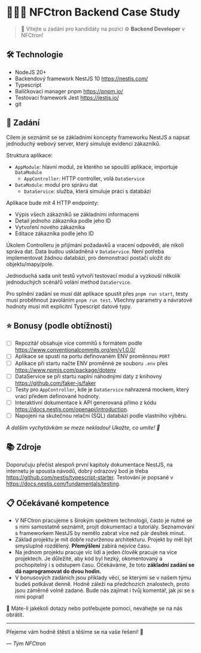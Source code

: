 # 🧑🏻‍🚀 NFCtron Backend Case Study

> 👋 Vítejte u zadání pro kandidáty na pozici ⚙️ **Backend Developer** v NFCtron!

## 🛠️ Technologie

-   NodeJS 20+
-   Backendový framework NestJS 10 https://nestjs.com/
-   Typescript
-   Balíčkovací manager pnpm https://pnpm.io/
-   Testovací framework Jest https://jestjs.io/
-   git

## 📝 Zadání

Cílem je seznámit se se základními koncepty frameworku NestJS a napsat jednoduchý webový server, který simuluje evidenci zákazníků.

Struktura aplikace:

-   `AppModule`: hlavní modul, ze kterého se spouští aplikace, importuje `DataModule`
    -   `AppController`: HTTP controller, volá `DataService`
-   `DataModule`: modul pro správu dat
    -   `DataService`: služba, která simuluje práci s databází

Aplikace bude mít 4 HTTP endpointy:

-   Výpis všech zákazníků se základními informacemi
-   Detail jednoho zákazníka podle jeho ID
-   Vytvoření nového zákazníka
-   Editace zákazníka podle jeho ID

Úkolem Controlleru je přijímání požadavků a vracení odpovědi, ale nikoli správa dat. Data budou uskladněná v `DataService`. Není potřeba implementovat žádnou databázi, pro demonstraci postačí uložit do objektu/mapy/pole.

Jednoduchá sada unit testů vytvoří testovací modul a vyzkouší několik jednoduchých scénářů volání method `DataService`.

Pro splnění zadání se musí dát aplikace spustit přes `pnpm run start`, testy musí proběhnout zavoláním `pnpm run test`. Všechny parametry a návratové hodnoty musí mít explicitní Typescript datové typy.

## ⭐ Bonusy (podle obtížnosti)

-   [ ] Repozitář obsahuje více commitů s formátem podle https://www.conventionalcommits.org/en/v1.0.0/
-   [ ] Aplikace se spustí na portu definovaném ENV proměnnou `PORT`
-   [ ] Aplikace při startu načte ENV proměnné ze souboru `.env` přes https://www.npmjs.com/package/dotenv
-   [ ] DataService se při startu naplní náhodnými daty z knihovny https://github.com/faker-js/faker
-   [ ] Testy pro `AppController`, kde je `DataService` nahrazená mockem, který vrací předem definované hodnoty.
-   [ ] Interaktivní dokumentace k API generovaná přímo z kódu https://docs.nestjs.com/openapi/introduction.
-   [ ] Napojení na skutečnou relační (SQL) databázi podle vlastního výběru.

_A dalším vychytávkám se meze nekladou! Ukažte, co umíte! 💫_

## 📚 Zdroje

Doporučuju přečíst alespoň první kapitoly dokumentace NestJS, na internetu je spousta návodů, dobrý odrazový bod je třeba https://github.com/nestjs/typescript-starter. Testování je popsané v https://docs.nestjs.com/fundamentals/testing.

## 📋 Očekávané kompetence

-   V NFCtron pracujeme s širokým spektrem technologií, často je nutné se s nimi samostatně seznámit, projít dokumentaci a tutoriály. Seznamování s frameworkem NestJS by nemělo zabrat více než pár desítek minut.
-   Základ projektu je mít dobře rozvrženou architekturu. Projekt by měl být smysluplně rozdělený. **Přemýšlení** zabírá nejvíce času.
-   Na jednom projektu pracuje víc lidí a jeden člověk pracuje na více projektech. Je důležité, aby kód byl hezký, okomentovaný a pochopitelný i s odstupem času. Očekáváme, že toto **základní zadání se dá naprogramovat do dvou hodin.**
-   V bonusových zadáních jsou příklady věcí, se kterými se v našem týmu budeš potkávat denně. Hodně záleží na předchozích znalostech, proto jsou záměrně volně zadané. Bude nás zajímat i tvůj komentář, jak jsi se s nimi popral!

📧 Máte-li jakékoli dotazy nebo potřebujete pomoci, neváhejte se na nás obrátit.

---

Přejeme vám hodně štěstí a těšíme se na vaše řešení! 🌟

_–– Tým NFCtron_
